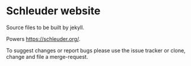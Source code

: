 Schleuder website
=================

Source files to be built by jekyll.

Powers <https://schleuder.org/>.

To suggest changes or report bugs please use the issue tracker or clone, change and file a merge-request.
